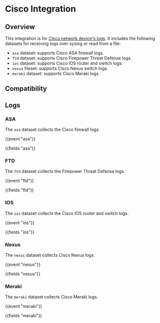# Cisco Integration

## Overview

This integration is for [Cisco network device's logs](https://developer.cisco.com/docs/). It includes the following
datasets for receiving logs over syslog or read from a file:

- `asa` dataset: supports Cisco ASA firewall logs.
- `ftd` dataset: supports Cisco Firepower Threat Defense logs.
- `ios` dataset: supports Cisco IOS router and switch logs.
- `nexus` fileset: supports Cisco Nexus switch logs.
- `meraki` dataset: supports Cisco Meraki logs.

## Compatibility

## Logs

### ASA

The `asa` dataset collects the Cisco firewall logs.

{{event "asa"}}

{{fields "asa"}}

### FTD

The `ftd` dataset collects the Firepower Threat Defense logs.

{{event "ftd"}}

{{fields "ftd"}}

### IOS

The `ios` dataset collects the Cisco IOS router and switch logs.

{{event "ios"}}

{{fields "ios"}}

### Nexus

The `nexus` dataset collects Cisco Nexus logs.

{{event "nexus"}}

{{fields "nexus"}}

### Meraki

The `meraki` dataset collects Cisco Meraki logs.

{{event "meraki"}}

{{fields "meraki"}}
